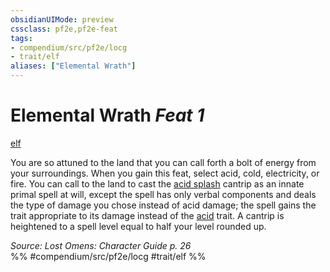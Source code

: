 ```yaml
---
obsidianUIMode: preview
cssclass: pf2e,pf2e-feat
tags:
- compendium/src/pf2e/locg
- trait/elf
aliases: ["Elemental Wrath"]
---
```

# Elemental Wrath  *Feat 1*  
[elf](elf.md "Elf Ancestry & Heritage Trait")  


You are so attuned to the land that you can call forth a bolt of energy from your surroundings. When you gain this feat, select acid, cold, electricity, or fire. You can call to the land to cast the [acid splash](acid-splash.md) cantrip as an innate primal spell at will, except the spell has only verbal components and deals the type of damage you chose instead of acid damage; the spell gains the trait appropriate to its damage instead of the [acid](acid.md "Acid Energy & Element Trait") trait. A cantrip is heightened to a spell level equal to half your level rounded up.

*Source: Lost Omens: Character Guide p. 26*  
%% #compendium/src/pf2e/locg #trait/elf %%